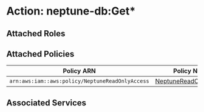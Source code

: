 # Action: neptune-db:Get*

## Attached Roles

## Attached Policies

| Policy ARN | Policy Name |
|------------|-------------|
| `arn:aws:iam::aws:policy/NeptuneReadOnlyAccess` | [NeptuneReadOnlyAccess](../policies.md#neptunereadonlyaccess) |

## Associated Services

